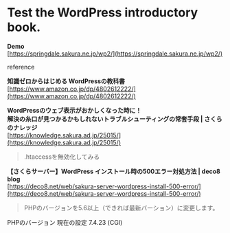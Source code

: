 # Test the WordPress introductory book.  

**Demo**  
[https://springdale.sakura.ne.jp/wp2/](https://springdale.sakura.ne.jp/wp2/)  

reference  

**知識ゼロからはじめる WordPressの教科書**  
[https://www.amazon.co.jp/dp/4802612222/](https://www.amazon.co.jp/dp/4802612222/)  


**WordPressのウェブ表示がおかしくなった時に！  
解決の糸口が見つかるかもしれないトラブルシューティングの常套手段 | さくらのナレッジ**  
[https://knowledge.sakura.ad.jp/25015/](https://knowledge.sakura.ad.jp/25015/)  
>.htaccessを無効化してみる

**【さくらサーバー】WordPress インストール時の500エラー対処方法 | deco8 blog**  
[https://deco8.net/web/sakura-server-wordpress-install-500-error/](https://deco8.net/web/sakura-server-wordpress-install-500-error/)  
>PHPのバージョンを5.6以上（できれば最新バーション）に変更します。  

PHPのバージョン
現在の設定
7.4.23 (CGI)

